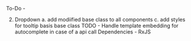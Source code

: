 To-Do -

2. Dropdown
    a. add modiified base class to all components
    c. add styles for tooltip basis base class
TODO - Handle template embedding for autocomplete in case of a api call
Dependencies -  RxJS